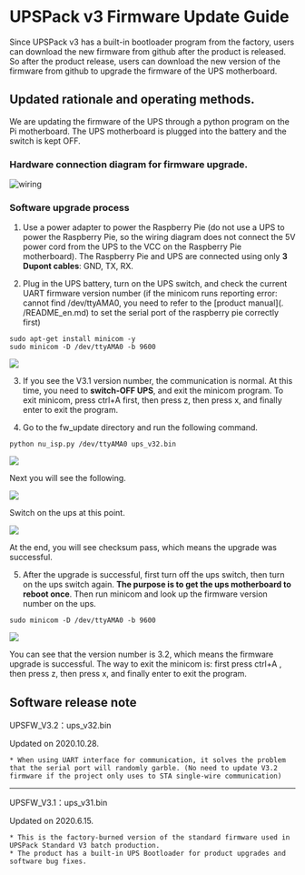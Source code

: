# UPSPack v3 Firmware Update Guide

Since UPSPack v3 has a built-in bootloader program from the factory, users can download the new firmware from github after the product is released. So after the product release, users can download the new version of the firmware from github to upgrade the firmware of the UPS motherboard.



## Updated rationale and operating methods.

We are updating the firmware of the UPS through a python program on the Pi motherboard. The UPS motherboard is plugged into the battery and the switch is kept OFF.



### Hardware connection diagram for firmware upgrade.

![wiring](https://cdn.jsdelivr.net/gh/rcdrones/UPSPACK_V3/image/wiring.jpg)



### Software upgrade process

1. Use a power adapter to power the Raspberry Pie (do not use a UPS to power the Raspberry Pie, so the wiring diagram does not connect the 5V power cord from the UPS to the VCC on the Raspberry Pie motherboard). The Raspberry Pie and UPS are connected using only **3 Dupont cables**: GND, TX, RX.

2. Plug in the UPS battery, turn on the UPS switch, and check the current UART firmware version number (if the minicom runs reporting error: cannot find /dev/ttyAMA0, you need to refer to the [product manual](. /README_en.md) to set the serial port of the raspberry pie correctly first)

```
sudo apt-get install minicom -y
sudo minicom -D /dev/ttyAMA0 -b 9600
```

![](https://cdn.jsdelivr.net/gh/rcdrones/UPSPACK_V3/image/check_version.png)

3. If you see the V3.1 version number, the communication is normal. At this time, you need to **switch-OFF UPS**, and exit the minicom program. To exit minicom, press ctrl+A first, then press z, then press x, and finally enter to exit the program.

4. Go to the fw_update directory and run the following command.

```
python nu_isp.py /dev/ttyAMA0 ups_v32.bin
```

![](https://cdn.jsdelivr.net/gh/rcdrones/UPSPACK_V3/image/update_cmd.png)

Next you will see the following.

![](https://cdn.jsdelivr.net/gh/rcdrones/UPSPACK_V3/image/update1.png)

Switch on the ups at this point.

![](https://cdn.jsdelivr.net/gh/rcdrones/UPSPACK_V3/image/update_finish.png)

At the end, you will see checksum pass, which means the upgrade was successful.

5. After the upgrade is successful, first turn off the ups switch, then turn on the ups switch again. **The purpose is to get the ups motherboard to reboot once**. Then run minicom and look up the firmware version number on the ups.

```
sudo minicom -D /dev/ttyAMA0 -b 9600
```

![](https://cdn.jsdelivr.net/gh/rcdrones/UPSPACK_V3/image/check_version_finish.png)

You can see that the version number is 3.2, which means the firmware upgrade is successful. The way to exit the minicom is: first press ctrl+A , then press z, then press x, and finally enter to exit the program.





## Software release note



UPSFW_V3.2：ups_v32.bin

Updated on 2020.10.28.

	* When using UART interface for communication, it solves the problem that the serial port will randomly garble. (No need to update V3.2 firmware if the project only uses to STA single-wire communication)  

------------------

UPSFW_V3.1：ups_v31.bin

Updated on 2020.6.15.

    * This is the factory-burned version of the standard firmware used in UPSPack Standard V3 batch production.
    * The product has a built-in UPS Bootloader for product upgrades and software bug fixes.




